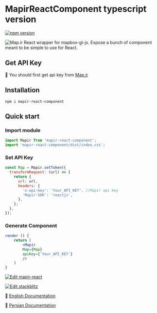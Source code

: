 # MapirReactComponent typescript version

[![npm version](https://badge.fury.io/js/mapir-react-component.svg)](https://www.npmjs.com/package/mapir-react-component)

![Map.ir](https://map.ir/css/images/mapir-logo.png) React wrapper for mapbox-gl-js. Expose a bunch of component meant to be simple to use for React.

## Get API Key

🔑 You should first get api key from [Map.ir](https://corp.map.ir/registration/)

## Installation

```
npm i mapir-react-component
```

## Quick start

### Import module

```jsx
import Mapir from 'mapir-react-component';
import 'mapir-react-component/dist/index.css';
```

### Set API Key

```jsx
const Map = Mapir.setToken({
  transformRequest: (url) => {
    return {
      url: url,
      headers: {
        'x-api-key': 'Your_API_KEY', //Mapir api key
        'Mapir-SDK': 'reactjs',
      },
    };
  },
});
```

### Generate Component

```jsx
render () {
	return (
		<Mapir
		Map={Map}
		apiKey={'Your_API_KEY'}
		/>
	)
}
```

[![Edit mapir-react](https://codesandbox.io/static/img/play-codesandbox.svg)](https://codesandbox.io/s/objective-ganguly-st4od?fontsize=14)

[![Edit stackblitz](./assets/stackblitz.png)](https://react-fgwfsq.stackblitz.io)

📖 [English Documentation](https://github.com/map-ir/mapir-react-component/wiki/Documentation)

📖 [Persian Documentation](https://support.map.ir/developers/components/reactjs/)
